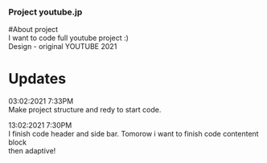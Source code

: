 ### Project youtube.jp 

#About project <br />
I want to code full youtube project :) </br>
Design - original YOUTUBE 2021

# Updates 

03:02:2021 7:33PM </br>
Make project structure and redy to start code. </br>

13:02:2021 7:30PM </br>
I finish code header and side bar. Tomorow i want to finish code contentent block </br>
then adaptive!</br>
